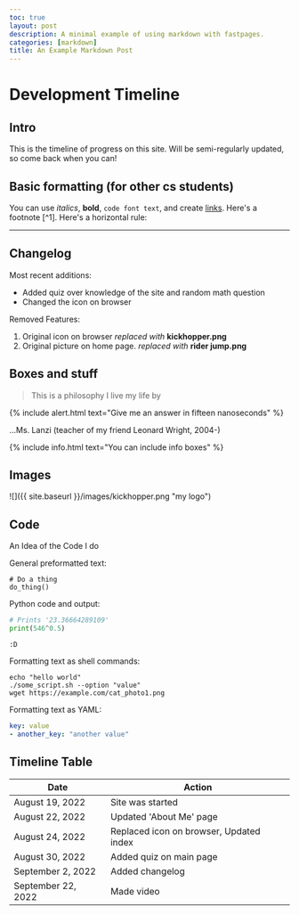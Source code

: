 ```yaml
---
toc: true
layout: post
description: A minimal example of using markdown with fastpages.
categories: [markdown]
title: An Example Markdown Post
---
```

# Development Timeline

## Intro

This is the timeline of progress on this site. Will be semi-regularly updated, so come back when you can!
## Basic formatting (for other cs students)

You can use *italics*, **bold**, `code font text`, and create [links](https://en.wikipedia.org/wiki/Alan_Turing). Here's a footnote [^1]. Here's a horizontal rule:

---

## Changelog

Most recent additions:

- Added quiz over knowledge of the site and random math question
- Changed the icon on browser

Removed Features:

1. Original icon on browser *replaced with* **kickhopper.png**
1. Original picture on home page. *replaced with* **rider jump.png**

## Boxes and stuff

> This is a philosophy I live my life by

{% include alert.html text="Give me an answer in fifteen nanoseconds" %}

...Ms. Lanzi (teacher of my friend Leonard Wright, 2004-)

{% include info.html text="You can include info boxes" %}

## Images

![]({{ site.baseurl }}/images/kickhopper.png "my logo")

## Code

An Idea of the Code I do 

General preformatted text:

    # Do a thing
    do_thing()

Python code and output:

```python
# Prints '23.36664289109'
print(546^0.5)
```

    :D

Formatting text as shell commands:

```shell
echo "hello world"
./some_script.sh --option "value"
wget https://example.com/cat_photo1.png
```

Formatting text as YAML:

```yaml
key: value
- another_key: "another value"
```


## Timeline Table

| Date | Action |
|-|-|
| August 19, 2022 | Site was started |
| August 22, 2022 | Updated 'About Me' page |
| August 24, 2022 | Replaced icon on browser, Updated index |
| August 30, 2022 | Added quiz on main page |
| September 2, 2022 | Added changelog |
| September 22, 2022 | Made video |